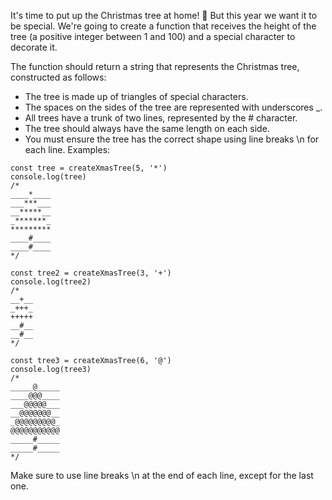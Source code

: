 It's time to put up the Christmas tree at home! 🎄 But this year we want it to be special. We're going to create a function that receives the height of the tree (a positive integer between 1 and 100) and a special character to decorate it.

The function should return a string that represents the Christmas tree, constructed as follows:

- The tree is made up of triangles of special characters.
- The spaces on the sides of the tree are represented with underscores _.
- All trees have a trunk of two lines, represented by the # character.
- The tree should always have the same length on each side.
- You must ensure the tree has the correct shape using line breaks \n for each line.
Examples:
```
const tree = createXmasTree(5, '*')
console.log(tree)
/*
____*____
___***___
__*****__
_*******_
*********
____#____
____#____
*/

const tree2 = createXmasTree(3, '+')
console.log(tree2)
/*
__+__
_+++_
+++++
__#__
__#__
*/

const tree3 = createXmasTree(6, '@')
console.log(tree3)
/*
_____@_____
____@@@____
___@@@@@___
__@@@@@@@__
_@@@@@@@@@_
@@@@@@@@@@@
_____#_____
_____#_____
*/
```

Make sure to use line breaks \n at the end of each line, except for the last one.